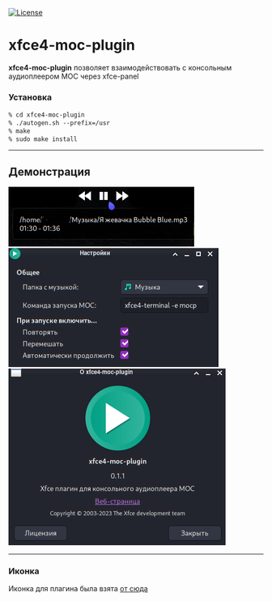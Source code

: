 [![License](https://img.shields.io/badge/License-GPL%20v3-blue.svg)](https://notabug.org/Ktoto/xfce4-moc-plugin/LICENSE)

# xfce4-moc-plugin

**xfce4-moc-plugin** позволяет взаимодействовать с консольным аудиоплеером MOC через xfce-panel

### Установка

    % cd xfce4-moc-plugin
    % ./autogen.sh --prefix=/usr
    % make
    % sudo make install

<hr>

## Демонстрация
![На панеле](./readme/on-panel.png)<br>
![На панеле](./readme/options.png)<br>
![На панеле](./readme/about.png)
<hr>

### Иконка
Иконка для плагина была взята [от сюда](https://icon-icons.com/icon/Arrow-film-movie-play-player-start-video/81236)